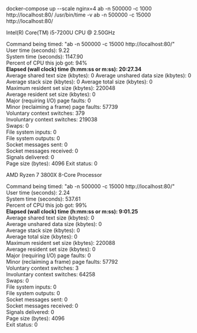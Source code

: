 docker-compose up --scale nginx=4
ab -n 500000 -c 1000 http://localhost:80/
/usr/bin/time -v ab -n 500000 -c 15000 http://localhost:80/

Intel(R) Core(TM) i5-7200U CPU @ 2.50GHz

Command being timed: "ab -n 500000 -c 15000 http://localhost:80/"  
        User time (seconds): 9.22  
        System time (seconds): 1147.90  
        Percent of CPU this job got: 94%  
        **Elapsed (wall clock) time (h:mm:ss or m:ss): 20:27.34**  
        Average shared text size (kbytes): 0 
        Average unshared data size (kbytes): 0  
        Average stack size (kbytes): 0 
        Average total size (kbytes): 0  
        Maximum resident set size (kbytes): 220048  
        Average resident set size (kbytes): 0  
        Major (requiring I/O) page faults: 0  
        Minor (reclaiming a frame) page faults: 57739  
        Voluntary context switches: 379  
        Involuntary context switches: 219038  
        Swaps: 0  
        File system inputs: 0  
        File system outputs: 0  
        Socket messages sent: 0  
        Socket messages received: 0  
        Signals delivered: 0  
        Page size (bytes): 4096 
        Exit status: 0  




AMD Ryzen 7 3800X 8-Core Processor

 Command being timed: "ab -n 500000 -c 15000 http://localhost:80/"  
        User time (seconds): 2.24  
        System time (seconds): 537.61  
        Percent of CPU this job got: 99%  
        **Elapsed (wall clock) time (h:mm:ss or m:ss): 9:01.25**  
        Average shared text size (kbytes): 0  
        Average unshared data size (kbytes): 0  
        Average stack size (kbytes): 0  
        Average total size (kbytes): 0  
        Maximum resident set size (kbytes): 220088  
        Average resident set size (kbytes): 0  
        Major (requiring I/O) page faults: 0   
        Minor (reclaiming a frame) page faults: 57792  
        Voluntary context switches: 3  
        Involuntary context switches: 64258  
        Swaps: 0  
        File system inputs: 0  
        File system outputs: 0  
        Socket messages sent: 0  
        Socket messages received: 0  
        Signals delivered: 0  
        Page size (bytes): 4096  
        Exit status: 0  
